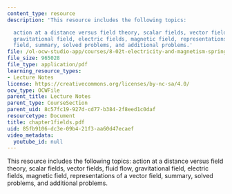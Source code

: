 ```yaml
---
content_type: resource
description: 'This resource includes the following topics:

  action at a distance versus field theory, scalar fields, vector fields, fluid flow,
  gravitational field, electric fields, magnetic field, representations of a vector
  field, summary, solved problems, and additional problems.'
file: /ol-ocw-studio-app/courses/8-02t-electricity-and-magnetism-spring-2005/85fb9106dc3e09b421f3aa60d47ecaef_chapter1fields.pdf
file_size: 965028
file_type: application/pdf
learning_resource_types:
- Lecture Notes
license: https://creativecommons.org/licenses/by-nc-sa/4.0/
ocw_type: OCWFile
parent_title: Lecture Notes
parent_type: CourseSection
parent_uid: 8c57fc19-927d-cd77-b384-2f8eed1c0daf
resourcetype: Document
title: chapter1fields.pdf
uid: 85fb9106-dc3e-09b4-21f3-aa60d47ecaef
video_metadata:
  youtube_id: null
---
```

This resource includes the following topics:
action at a distance versus field theory, scalar fields, vector fields, fluid flow, gravitational field, electric fields, magnetic field, representations of a vector field, summary, solved problems, and additional problems.